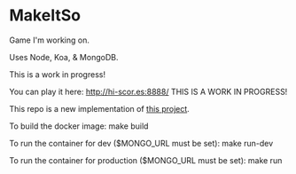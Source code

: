 MakeItSo
========

Game I'm working on.

Uses Node, Koa, &amp; MongoDB.

This is a work in progress!

You can play it here: http://hi-scor.es:8888/ THIS IS A WORK IN PROGRESS!

This repo is a new implementation of [this project](https://github.com/trflagg/MiS).

To build the docker image:
    make build

To run the container for dev ($MONGO_URL must be set):
    make run-dev

To run the container for production ($MONGO_URL must be set):
    make run
